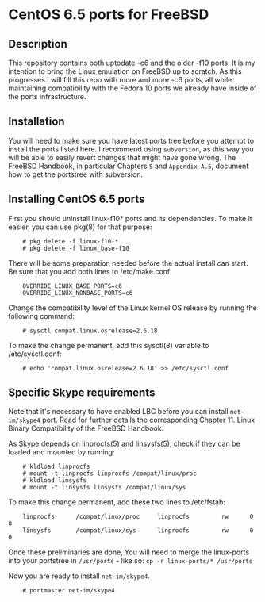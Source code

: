 CentOS 6.5 ports for FreeBSD
============================

Description
-----------

This repository contains both uptodate -c6 and the older -f10 ports. It is my
intention to bring the Linux emulation on FreeBSD up to scratch. As this
progresses I will fill this repo with more and more -c6 ports, all while
maintaining compatibility with the Fedora 10 ports we already have inside
of the ports infrastructure.

Installation
------------
You will need to make sure you have latest ports tree before you attempt to
install the ports listed here. I recommend using `subversion`, as this way you
will be able to easily revert changes that might have gone wrong. The FreeBSD
Handbook, in particular Chapters `5` and `Appendix A.5`, document how to get the
portstree with subversion.

Installing CentOS 6.5 ports
---------------------------
First you should uninstall linux-f10* ports and its dependencies. To make it easier,
you can use pkg(8) for that purpose:
```
    # pkg delete -f linux-f10-*
    # pkg delete -f linux_base-f10
```
There will be some preparation needed before the actual install can start.
Be sure that you add both lines to /etc/make.conf:
```
    OVERRIDE_LINUX_BASE_PORTS=c6
    OVERRIDE_LINUX_NONBASE_PORTS=c6
```

Change the compatibility level of the Linux kernel OS release by running the
following command:
```
    # sysctl compat.linux.osrelease=2.6.18
```
To make the change permanent, add this sysctl(8) variable to /etc/sysctl.conf:
```
    # echo 'compat.linux.osrelease=2.6.18' >> /etc/sysctl.conf
```

Specific Skype requirements
---------------------------

Note that it's necessary to have enabled LBC before you can install
`net-im/skype4` port. Read for further details the corresponding Chapter 11.
Linux Binary Compatibility of the FreeBSD Handbook.

As Skype depends on linprocfs(5) and linsysfs(5), check if they can
be loaded and mounted by running:

```
    # kldload linprocfs
    # mount -t linprocfs linprocfs /compat/linux/proc
    # kldload linsysfs
    # mount -t linsysfs linsysfs /compat/linux/sys
```
To make this change permanent, add these two lines to /etc/fstab:
```
    linprocfs      /compat/linux/proc     linprocfs         rw      0       0
    linsysfs       /compat/linux/sys      linprocfs         rw      0       0
```
Once these preliminaries are done, You will need to merge the linux-ports into
your portstree in  `/usr/ports` - like so: `cp -r linux-ports/* /usr/ports`

Now you are ready to install `net-im/skype4`.
```
    # portmaster net-im/skype4
```
